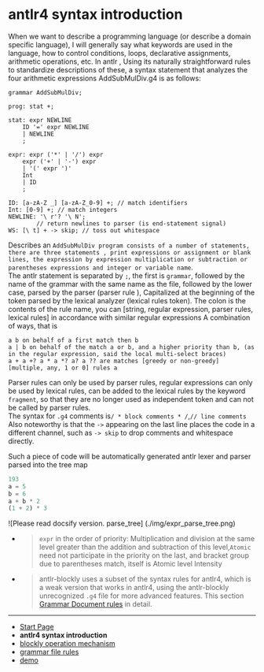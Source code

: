 # antlr4 syntax introduction

When we want to describe a programming language (or describe a domain specific language), I will generally say what keywords are used in the language, how to control conditions, loops, declarative assignments, arithmetic operations, etc. In antlr , Using its naturally straightforward rules to standardize descriptions of these, a syntax statement that analyzes the four arithmetic expressions AddSubMulDiv.g4 is as follows:
```antlr
grammar AddSubMulDiv;

prog: stat +;

stat: expr NEWLINE
    ID '=' expr NEWLINE
    | NEWLINE
    ;

expr: expr ('*' | '/') expr
    expr ('+' | '-') expr
    | '(' expr ')'
    Int
    | ID
    ;

ID: [a-zA-Z _] [a-zA-Z_0-9] +; // match identifiers
Int: [0-9] +; // match integers
NEWLINE: '\ r'? '\ N';
        // return newlines to parser (is end-statement signal)
WS: [\ t] + -> skip; // toss out whitespace
```
Describes an `AddSubMulDiv program consists of a number of statements, there are three statements , print expressions or assignment or blank lines, the expression by expression multiplication or subtraction or parentheses expressions and integer or variable name`.  
The antlr statement is separated by `;`, the first is `grammar`, followed by the name of the grammar with the same name as the file, followed by the lower case, parsed by the parser (parser rule ), Capitalized at the beginning of the token parsed by the lexical analyzer (lexical rules token). The colon is the contents of the rule name, you can [string, regular expression, parser rules, lexical rules] in accordance with similar regular expressions A combination of ways, that is
```
a b on behalf of a first match then b
a | b on behalf of the match a or b, and a higher priority than b, (as in the regular expression, said the local multi-select braces)
a + a +? a * a *? a? a ?? are matches [greedy or non-greedy] [multiple, any, 1 or 0] rules a
```
Parser rules can only be used by parser rules, regular expressions can only be used by lexical rules, can be added to the lexical rules by the keyword `fragment`, so that they are no longer used as independent token and can not be called by parser rules.  
The syntax for `.g4` comments is`/ * block comments * /`,`// line comments`  
Also noteworthy is that the `->` appearing on the last line places the code in a different channel, such as `-> skip` to drop comments and whitespace directly.

Such a piece of code will be automatically generated antlr lexer and parser parsed into the tree map
```js
193
a = 5
b = 6
a + b * 2
(1 + 2) * 3
```
![Please read docsify version. parse_tree] (./img/expr_parse_tree.png)

+ > `expr` in the order of priority: Multiplication and division at the same level greater than the addition and subtraction of this level,`Atomic` need not participate in the priority on the last, and bracket group due to parentheses match, itself is Atomic level Intensity  
+ > antlr-blockly uses a subset of the syntax rules for antlr4, which is a weak version that works in antlr4, using the antlr-blockly unrecognized `.g4` file for more advanced features. This section [Grammar Document rules](en/grammarfile.md) in detail.

- - -

- [Start Page](en/README.md)
- **antlr4 syntax introduction**
- [blockly operation mechanism](en/blockly.md)
- [grammar file rules](en/grammarfile.md)
- [demo](en/demo.md)